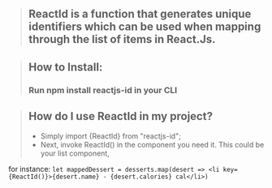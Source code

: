 > <h2>ReactId is a function that generates unique identifiers which can be used when mapping through the list of items in React.Js.</h2>

> <h2>How to Install:</h2>
> <h3>Run npm install reactjs-id in your CLI</h3>

><h2>How do I use ReactId in my project?</h2>
><ul>
><li>Simply import {ReactId} from "reactjs-id";</li>
><li>Next, invoke ReactId() in the component you need it. This could be your list component,
for instance: `let mappedDessert = desserts.map(desert => <li key={ReactId()}>{desert.name} - {desert.calories} cal</li>)`  </li>
></ul>
>
>
>
